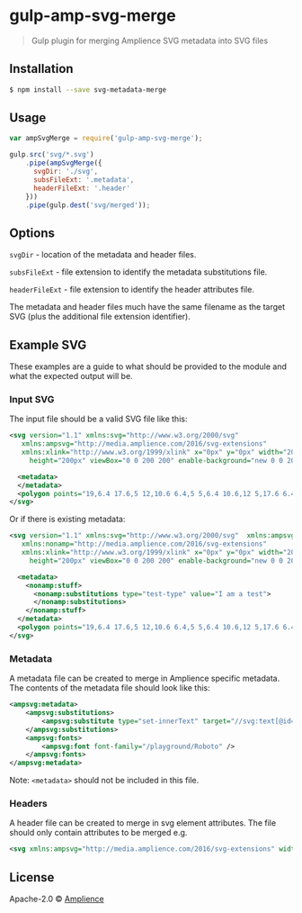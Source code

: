 # gulp-amp-svg-merge
> Gulp plugin for merging Amplience SVG metadata into SVG files

## Installation

```sh
$ npm install --save svg-metadata-merge
```

## Usage

```js
var ampSvgMerge = require('gulp-amp-svg-merge');

gulp.src('svg/*.svg')
    .pipe(ampSvgMerge({
      svgDir: './svg',
      subsFileExt: '.metadata',
      headerFileExt: '.header'
    }))
    .pipe(gulp.dest('svg/merged'));
```

## Options

`svgDir` - location of the metadata and header files.

`subsFileExt` - file extension to identify the metadata substitutions file.

`headerFileExt` - file extension to identify the header attributes file.

The metadata and header files much have the same filename as the target SVG (plus the additional file extension identifier).


## Example SVG
These examples are a guide to what should be provided to the module and what the expected output will be.
### Input SVG
The input file should be a valid SVG file like this:
```xml
<svg version="1.1" xmlns:svg="http://www.w3.org/2000/svg"
   xmlns:ampsvg="http://media.amplience.com/2016/svg-extensions"
   xmlns:xlink="http://www.w3.org/1999/xlink" x="0px" y="0px" width="200px"
	 height="200px" viewBox="0 0 200 200" enable-background="new 0 0 200 200" xml:space="preserve">

  <metadata>
  </metadata>
  <polygon points="19,6.4 17.6,5 12,10.6 6.4,5 5,6.4 10.6,12 5,17.6 6.4,19 12,13.4 17.6,19 19,17.6 13.4,12"/>
</svg>
```
Or if there is existing metadata:
```xml
<svg version="1.1" xmlns:svg="http://www.w3.org/2000/svg"  xmlns:ampsvg="http://media.amplience.com/2016/svg-extensions"
   xmlns:nonamp="http://media.amplience.com/2016/svg-extensions"
   xmlns:xlink="http://www.w3.org/1999/xlink" x="0px" y="0px" width="200px"
	 height="200px" viewBox="0 0 200 200" enable-background="new 0 0 200 200" xml:space="preserve">

  <metadata>
    <nonamp:stuff>
      <nonamp:substitutions type="test-type" value="I am a test">
      </nonamp:substitutions>
    </nonamp:stuff>
  </metadata>
  <polygon points="19,6.4 17.6,5 12,10.6 6.4,5 5,6.4 10.6,12 5,17.6 6.4,19 12,13.4 17.6,19 19,17.6 13.4,12"/>
</svg>
```

### Metadata
A metadata file can be created to merge in Amplience specific metadata. The contents of the metadata file should look like this:
```xml
<ampsvg:metadata>
    <ampsvg:substitutions>
        <ampsvg:substitute type="set-innerText" target="//svg:text[@id='text01']" value="10% off" />
    </ampsvg:substitutions>
    <ampsvg:fonts>
        <ampsvg:font font-family="/playground/Roboto" />
    </ampsvg:fonts>
</ampsvg:metadata>
```
Note: `<metadata>` should not be included in this file.

### Headers
A header file can be created to merge in svg element attributes.  The file should only contain attributes to be merged e.g.
```xml
<svg xmlns:ampsvg="http://media.amplience.com/2016/svg-extensions" width="200px" height="200px" viewBox="0 0 200 200"></svg>
```

## License

Apache-2.0 © [Amplience](http://amplience.com/)
